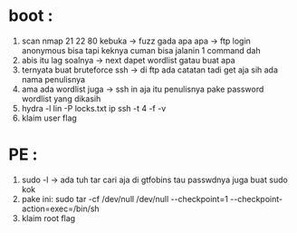 # boot :
1. scan nmap 21 22 80 kebuka -> fuzz gada apa apa -> ftp login anonymous bisa tapi keknya cuman bisa jalanin 1 command dah
2. abis itu lag soalnya  -> next dapet wordlist gatau buat apa
3. ternyata buat bruteforce ssh -> di ftp ada catatan tadi get aja sih ada nama penulisnya
4. ama ada wordlist juga -> ssh in aja itu penulisnya pake password wordlist yang dikasih 
5. hydra -l lin -P locks.txt  ip ssh -t 4 -f -v 
6. klaim user flag

# PE :
1. sudo -l -> ada tuh tar cari aja di gtfobins tau passwdnya juga buat sudo kok
2. pake ini: sudo tar -cf /dev/null /dev/null --checkpoint=1 --checkpoint-action=exec=/bin/sh
3. klaim root flag
